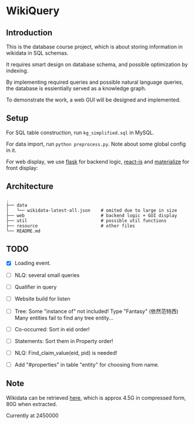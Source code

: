 # WikiQuery

## Introduction

This is the database course project, which is about storing information in wikidata in SQL schemas. 

It requires smart design on database schema, and possible optimization by indexing.

By implementing required queries and possible natural language queries, the database is essientially served as a knowledge graph.

To demonstrate the work, a web GUI will be designed and implemented.

## Setup

For SQL table construction, run `kg_simplified.sql` in MySQL.

For data import, run `python preprocess.py`. Note about some global config in it.

For web display, we use [flask](https://github.com/pallets/flask) for backend logic, [react-js](https://github.com/facebook/react) and [materialize](https://github.com/Dogfalo/materialize) for front display: 



## Architecture

```
.
├── data
│   └── wikidata-latest-all.json  	# omited due to large in size
├── web								# backend logic + GUI display 
├── util							# possible util functions 
├── resource						# other files
└── README.md
```

## TODO

- [x] Loading event.
- [ ] NLQ: several small queries
- [ ] Qualifier in query

- [ ] Website build for listen 
- [ ] Tree: Some "instance of" not included! Type "Fantasy" (依然范特西) Many entities fail to find any tree entity...
- [ ] Co-occurred: Sort in eid order!
- [ ] Statements: Sort them in Property order!
- [ ] NLQ: Find_claim_value(eid, pid) is needed!
- [ ] Add "#properties" in table "entity" for choosing from name.
## Note

Wikidata can be retrieved [here](http://adapt.seiee.sjtu.edu.cn/~frank/wikidata-latest-all.json.bz2), which is approx 4.5G in compressed form, 80G when extracted.


Currently at 2450000